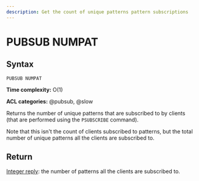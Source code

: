 ```yaml
---
description: Get the count of unique patterns pattern subscriptions
---
```


# PUBSUB NUMPAT

## Syntax

    PUBSUB NUMPAT 

**Time complexity:** O(1)

**ACL categories:** @pubsub, @slow

Returns the number of unique patterns that are subscribed to by clients (that are performed using the `PSUBSCRIBE` command).

Note that this isn't the count of clients subscribed to patterns, but the total number of unique patterns all the clients are subscribed to.

## Return

[Integer reply](https://redis.io/docs/reference/protocol-spec/#integers): the number of patterns all the clients are subscribed to.
